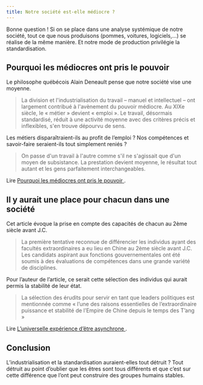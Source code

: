 ```yaml
---
title: Notre société est-elle médiocre ?
---
```


Bonne question ! Si on se place dans une analyse systémique de notre société, tout ce que nous produisons (pommes, voitures, logiciels,…) se réalise de la même manière. Et notre mode de production privilégie la standardisation.

## Pourquoi les médiocres ont pris le pouvoir
 
Le philosophe québécois Alain Deneault pense que notre société vise une moyenne.

> La division et l'industrialisation du travail – manuel et intellectuel – ont largement contribué à l'avènement du pouvoir médiocre. Au XIXe siècle, le « métier » devient « emploi ». Le travail, désormais standardisé, réduit à une activité moyenne avec des critères précis et inflexibles, s'en trouve dépourvu de sens.

Les métiers disparaîtraient-ils au profit de l’emploi ? Nos compétences et savoir-faire seraient-ils tout simplement reniés ?

> On passe d'un travail à l'autre comme s'il ne s'agissait que d'un moyen de subsistance. La prestation devient moyenne, le résultat tout autant et les gens parfaitement interchangeables.

Lire [Pourquoi les médiocres ont pris le pouvoir
](http://www.lepoint.fr/chroniques/pourquoi-les-mediocres-ont-pris-le-pouvoir-16-01-2016-2010535_2.php).

## Il y aurait une place pour chacun dans une société

Cet article évoque la prise en compte des capacités de chacun au 2ème siècle avant J.C.

> La première tentative reconnue de différencier les individus ayant des facultés extraordinaires a eu lieu en Chine au 2ème siècle avant J.C. Les candidats aspirant aux fonctions gouvernementales ont été soumis à des évaluations de compétences dans une grande variété de disciplines. 

Pour l’auteur de l’article, ce serait cette sélection des individus qui aurait permis la stabilité de leur état.

> La sélection des érudits pour servir en tant que leaders politiques est mentionnée comme « l’une des raisons essentielles de l’extraordinaire puissance et stabilité de l’Empire de Chine depuis le temps des T’ang »

Lire [L’universelle expérience d’être asynchrone
](http://www.adulte-surdoue.org/2011/articles/traductions/l%E2%80%99universelle-experience-d%E2%80%99etre-asynchrone/).

## Conclusion

L’industrialisation et la standardisation auraient-elles tout détruit ? Tout détruit au point d’oublier que les êtres sont tous différents et que c’est sur cette différence que l’ont peut construire des groupes humains stables.